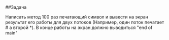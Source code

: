 ##Задача

Написать метод 100 раз печатающий символ и вывести на экран результат его работы для двух потоков (Например, один поток печатает # а второй *).
В конце работы на экран должно выводиться "end of main"
